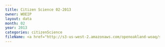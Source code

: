 ```yaml
---
title: Citizen Science 02-2013
owner: WOEIP
layout: data
month: 02
year: 2013
categories: citizenScience
fileName: <a href="http://s3-us-west-2.amazonaws.com/openoakland-woaq/shift_by_month/2013-02.csv">CSV here</a>
---
```

